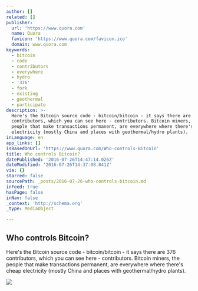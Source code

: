 ```yaml
---
author: []
related: []
publisher:
  url: 'https://www.quora.com'
  name: Quora
  favicon: 'https://www.quora.com/favicon.ico'
  domain: www.quora.com
keywords:
  - bitcoin
  - code
  - contributors
  - everywhere
  - hydro
  - '376'
  - fork
  - existing
  - geothermal
  - participate
description: >-
  Here's the Bitcoin source code - bitcoin/bitcoin - it says there are 376
  contributors, which you can see here - contributors. Bitcoin miners, the
  people that make transactions permanent, are everywhere where there's cheap
  electricity (mostly China and places with geothermal/hydro plants).
inLanguage: en
app_links: []
isBasedOnUrl: 'https://www.quora.com/Who-controls-Bitcoin'
title: Who controls Bitcoin?
datePublished: '2016-07-26T14:47:14.026Z'
dateModified: '2016-07-26T14:37:08.841Z'
via: {}
starred: false
sourcePath: _posts/2016-07-26-who-controls-bitcoin.md
inFeed: true
hasPage: false
inNav: false
_context: 'http://schema.org'
_type: MediaObject

---
```

<article style=""><h1>Who controls Bitcoin?</h1><p>Here's the Bitcoin source code - bitcoin/bitcoin - it says there are 376 contributors, which you can see here - contributors. Bitcoin miners, the people that make transactions permanent, are everywhere where there's cheap electricity (mostly China and places with geothermal/hydro plants).</p><img src="https://qsf.ec.quoracdn.net/-images.new_grid.fb_share_default.pnge6dde9cfa6e03c43.png" /></article>